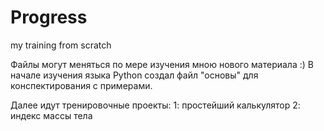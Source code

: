 # Progress
my training from scratch

Файлы могут меняться по мере изучения мною нового материала :)
В начале изучения языка Python создал файл "основы" для конспектирования с примерами.

Далее идут тренировочные проекты:
1: простейший калькулятор
2: индекс массы тела
